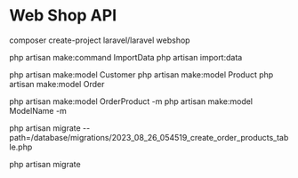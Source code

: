 # Web Shop API
composer create-project laravel/laravel webshop

php artisan make:command ImportData
php artisan import:data

php artisan make:model Customer
php artisan make:model Product
php artisan make:model Order

php artisan make:model OrderProduct -m 
php artisan make:model ModelName -m

php artisan migrate --path=/database/migrations/2023_08_26_054519_create_order_products_table.php

php artisan migrate